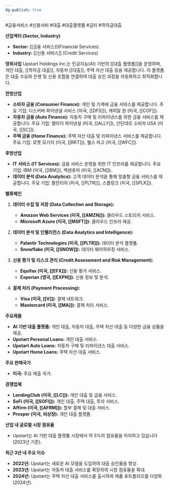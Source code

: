 ```yaml
---
dg-publish: true
---
```

#금융서비스 #신용서비 #대출 #대출플랫폼 #금리 #학자금대출 


**산업섹터 (Sector, Industry)**

- **Sector:** [[금융 서비스]](Financial Services)
- **Industry:** [[신용 서비스]] (Credit Services)

**영위사업** Upstart Holdings Inc.는 인공지능(AI) 기반의 [[대출 플랫폼]]을 운영하며, 개인 대출, [[학자금 대출]], 자동차 [[대출]], 주택 자산 대출 등을 제공합니다. 이 플랫폼은 대출 수요와 은행 및 신용 조합을 연결하여 대출 승인 과정을 자동화하고 최적화합니다.

**전방산업**

- **소비자 금융 (Consumer Finance):** 개인 및 가계에 금융 서비스를 제공합니다. 주요 기업: 디스커버 파이낸셜 서비스 (미국, [[DFS]]), 캐피탈 원 (미국, [[COF]]).
- **자동차 금융 (Auto Finance):** 자동차 구매 및 리파이낸스를 위한 금융 서비스를 제공합니다. 주요 기업: 앨라이 파이낸셜 (미국, [[ALLY]]), 산탄데르 소비자 USA (미국, [[SC]]).
- **주택 금융 (Home Finance):** 주택 자산 대출 및 리파이낸스 서비스를 제공합니다. 주요 기업: 로켓 모기지 (미국, [[RKT]]), 웰스 파고 (미국, [[WFC]]).

**후방산업**

- **IT 서비스 (IT Services):** 금융 서비스 운영을 위한 IT 인프라를 제공합니다. 주요 기업: IBM (미국, [[IBM]]), 액센츄어 (미국, [[ACN]]).
- **데이터 분석 (Data Analytics):** 고객 데이터 분석을 통해 맞춤형 금융 서비스를 제공합니다. 주요 기업: 팔란티어 (미국, [[PLTR]]), 스플렁크 (미국, [[SPLK]]).

**밸류체인**

1. **데이터 수집 및 저장 (Data Collection and Storage):**
    
    - **Amazon Web Services (미국, [[AMZN]]):** 클라우드 스토리지 서비스.
    - **Microsoft Azure (미국, [[MSFT]]):** 클라우드 인프라 제공.
2. **데이터 분석 및 인텔리전스 (Data Analytics and Intelligence):**
    
    - **Palantir Technologies (미국, [[PLTR]]):** 데이터 분석 플랫폼.
    - **Snowflake (미국, [[SNOW]]):** 데이터 웨어하우징 서비스.
3. **신용 평가 및 리스크 관리 (Credit Assessment and Risk Management):**
    
    - **Equifax (미국, [[EFX]]):** 신용 평가 서비스.
    - **Experian (영국, [[EXPN]])**: 신용 정보 및 분석.
4. **결제 처리 (Payment Processing):**
    
    - **Visa (미국, [[V]])**: 결제 네트워크.
    - **Mastercard (미국, [[MA]])**: 결제 처리 서비스.

**주요제품**

- **AI 기반 대출 플랫폼:** 개인 대출, 자동차 대출, 주택 자산 대출 등 다양한 금융 상품을 제공.
- **Upstart Personal Loans:** 개인 대출 서비스.
- **Upstart Auto Loans:** 자동차 구매 및 리파이낸스 대출 서비스.
- **Upstart Home Loans:** 주택 자산 대출 서비스.

**주요 판매국가**

- **미국:** 주요 매출 국가.

**경쟁업체**

- **LendingClub (미국, [[LC]]):** 개인 대출 및 금융 서비스.
- **SoFi (미국, [[SOFI]]):** 개인 대출, 주택 대출, 투자 서비스.
- **Affirm (미국, [[AFRM]]):** 할부 결제 및 대출 서비스.
- **Prosper (미국, 비상장):** 개인 대출 플랫폼.

**산업 내 글로벌 시장 점유율**

- Upstart는 AI 기반 대출 플랫폼 시장에서 약 5%의 점유율을 차지하고 있습니다 (2023년 기준).

**최근 3년 내 주요 이슈**

- **2022년:** Upstart는 새로운 AI 모델을 도입하여 대출 승인율을 향상.
- **2023년:** Upstart는 자동차 대출 서비스를 확장하여 시장 점유율을 확대.
- **2024년:** Upstart는 주택 자산 대출 서비스를 출시하여 제품 포트폴리오를 다양화 (2024년).
